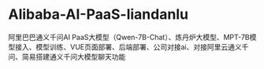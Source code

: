 # Alibaba-AI-PaaS-liandanlu
阿里巴巴通义千问AI PaaS大模型（Qwen-7B-Chat）、炼丹炉大模型、MPT-7B模型接入、模型训练、VUE页面部署、后端部署、公司对接ai、对接阿里云通义千问、简易搭建通义千问大模型聊天功能
